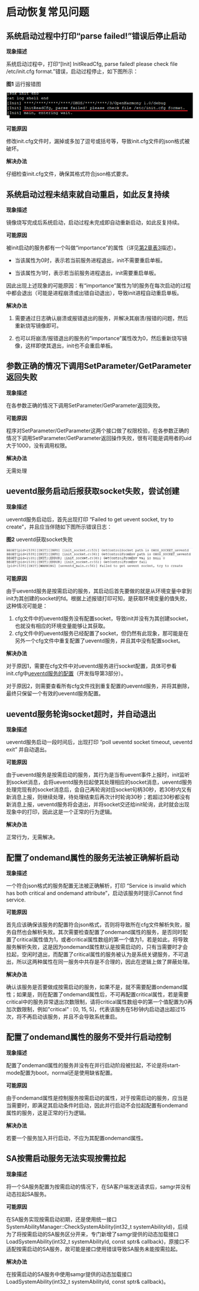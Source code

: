 # 启动恢复常见问题


## 系统启动过程中打印“parse failed!”错误后停止启动

**现象描述**

系统启动过程中，打印“[Init] InitReadCfg, parse failed! please check file /etc/init.cfg format.”错误，启动过程停止，如下图所示：

  **图1** 运行报错图

  ![zh-cn_image_0000001200053087](figures/zh-cn_image_0000001200053087.png)

**可能原因**

修改init.cfg文件时，漏掉或多加了逗号或括号等，导致init.cfg文件的json格式被破坏。

**解决办法**

仔细检查init.cfg文件，确保其格式符合json格式要求。


## 系统启动过程未结束就自动重启，如此反复持续

**现象描述**

镜像烧写完成后系统启动，启动过程未完成即自动重新启动，如此反复持续。

**可能原因**

被init启动的服务都有一个叫做“importance”的属性（详见[第2章表3](../subsystems/subsys-boot-init.md)描述）。

- 当该属性为0时，表示若当前服务进程退出，init不需要重启单板。

- 当该属性为1时，表示若当前服务进程退出，init需要重启单板。

因此出现上述现象的可能原因：有“importance”属性为1的服务在每次启动的过程中都会退出（可能是进程崩溃或出错自动退出），导致init进程自动重启单板。

**解决办法**

1. 需要通过日志确认崩溃或报错退出的服务，并解决其崩溃/报错的问题，然后重新烧写镜像即可。

2. 也可以将崩溃/报错退出的服务的“importance”属性改为0，然后重新烧写镜像，这样即使其退出，init也不会重启单板。


## 参数正确的情况下调用SetParameter/GetParameter返回失败

**现象描述**

在各参数正确的情况下调用SetParameter/GetParameter返回失败。

**可能原因**

程序对SetParameter/GetParameter这两个接口做了权限校验，在各参数正确的情况下调用SetParameter/GetParameter返回操作失败，很有可能是调用者的uid大于1000，没有调用权限。

**解决办法**

无需处理


## ueventd服务启动后报获取socket失败，尝试创建

**现象描述**

ueventd服务启动后，首先出现打印 “Failed to get uevent socket, try to create”，并且应当伴随如下图所示错误日志：

  **图2** ueventd获取socket失败

  ![ueventd_socket](figures/ueventd_socket.png)

**可能原因**

由于ueventd服务是按需启动的服务，其启动后首先要做的就是从环境变量中拿到init为其创建的socket的fd。根据上述报错打印可知，是获取环境变量的值失败，这种情况可能是：
1. cfg文件中的ueventd服务没有配置socket，导致init并没有为其创建socket，也就没有相应的环境变量能够让其获取。
2. cfg文件中的ueventd服务已经配置了socket，但仍然有此现象，那可能是在另外一个cfg文件中重复配置了ueventd服务，并且其中没有配置socket。

**解决办法**

对于原因1，需要在cfg文件中对ueventd服务进行socket配置，具体可参看init.cfg中[ueventd服务的配置](https://gitee.com/openharmony/docs/blob/master/zh-cn/device-dev/subsystems/subsys-boot-init.md#%E5%BC%80%E5%8F%91%E6%8C%87%E5%AF%BC)（开发指导第3部分）。

对于原因2，则需要查看所有cfg文件找到重复配置的ueventd服务，并将其删除，最终只保留一个有效的ueventd服务配置。


## ueventd服务轮询socket超时，并自动退出

**现象描述**

ueventd服务启动一段时间后，出现打印 “poll ueventd socket timeout, ueventd exit” 并自动退出。

**可能原因**

由于ueventd服务是按需启动的服务，其行为是当有uevent事件上报时，init监听到socket消息，会将ueventd服务拉起使其处理相应的socket消息，ueventd服务处理完现有的socket消息后，会自己再轮询对应socket句柄30秒，若30秒内又有新消息上报，则继续处理，待处理结束后再次计时轮询30秒；若超过30秒都没有新消息上报，ueventd服务将会退出，并将socket交还给init轮询，此时就会出现现象中的打印，因此这是一个正常的行为逻辑。

**解决办法**

正常行为，无需解决。


## 配置了ondemand属性的服务无法被正确解析启动

**现象描述**

一个符合json格式的服务配置无法被正确解析，打印 “Service is invalid which has both critical and ondemand attribute”，启动该服务时提示Cannot find service.

**可能原因**

首先应该确保该服务的配置符合json格式，否则将导致所在cfg文件解析失败，服务自然也会解析失败。其次需要检查配置了ondemand属性的服务，是否同时配置了critical属性值为1，或者critical属性数组的第一个值为1，若是如此，将导致服务解析失败，这是因为ondemand属性默认是按需启动的，只有当需要时才会拉起，空闲时退出，而配置了critical属性的服务被认为是系统关键服务，不可退出，所以这两种属性在同一服务中共存是不合理的，因此在逻辑上做了屏蔽处理。

**解决办法**

确认该服务是否要做成按需启动的服务，如果不是，就不需要配置ondemand属性；如果是，则在配置了ondemand属性后，不可再配置critical属性，若是需要critical中的服务异常退出次数限制，请将critical属性数组中的第一个值配置为0再加次数限制，例如"critical" : [0, 15, 5]，代表该服务在5秒钟内启动退出超过15次，将不再启动该服务，并且不会导致系统重启。


## 配置了ondemand属性的服务不受并行启动控制

**现象描述**

配置了ondemand属性的服务并没有在并行启动阶段被拉起，不论是将start-mode配置为boot，normal还是使用缺省配置。

**可能原因**

由于ondemand属性是控制服务按需启动的属性，对于按需启动的服务，应当是当需要时，即满足其启动条件时启动，因此并行启动不会拉起配置有ondemand属性的服务，这是正常的行为逻辑。

**解决办法**

若要一个服务加入并行启动，不应为其配置ondemand属性。


## SA按需启动服务无法实现按需拉起

**现象描述**

将一个SA服务配置为按需启动的情况下，在SA客户端发送请求后，samgr并没有动态拉起SA服务。

**可能原因**

在SA服务实现按需启动初期，还是使用统一接口SystemAbilityManager::CheckSystemAbility(int32_t systemAbilityId)，后续为了将按需启动的SA服务区分开来，专门新增了samgr提供的动态加载接口LoadSystemAbility(int32_t systemAbilityId, const sptr& callback)，原接口不适配按需启动的SA服务，故可能是接口使用错误导致SA服务未能按需拉起。

**解决办法**

在按需启动的SA服务中使用samgr提供的动态加载接口LoadSystemAbility(int32_t systemAbilityId, const sptr& callback)。
